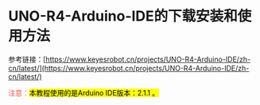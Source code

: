 # UNO-R4-Arduino-IDE的下载安装和使用方法

参考链接：[https://www.keyesrobot.cn/projects/UNO-R4-Arduino-IDE/zh-cn/latest/](https://www.keyesrobot.cn/projects/UNO-R4-Arduino-IDE/zh-cn/latest/)

<span style="color: rgb(255, 76, 65);">注意：</span><span style="background:#ff0;color:#000">本教程使用的是Arduino IDE版本：2.1.1 。</span>